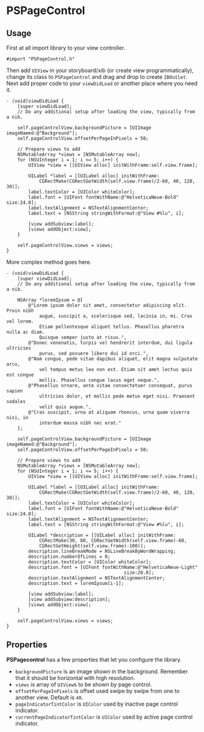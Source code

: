 # PSPageControl

## Usage

First at all import library to your view controller.
```objc
#import "PSPageControl.h"
```

Then add `UIView` in your storyboard/xib (or create view programmatically), change its class to `PSPageControl` and drag and drop to create `IBOutlet`. Next add proper code to your `viewDidLoad` or another place where you need it.
```objc
- (void)viewDidLoad {
    [super viewDidLoad];
    // Do any additional setup after loading the view, typically from a nib.

    self.pageControlView.backgroundPicture = [UIImage imageNamed:@"Background"];
    self.pageControlView.offsetPerPageInPixels = 50;

    // Prepare views to add
    NSMutableArray *views = [NSMutableArray new];
    for (NSUInteger i = 1; i <= 5; i++) {
        UIView *view = [[UIView alloc] initWithFrame:self.view.frame];

        UILabel *label = [[UILabel alloc] initWithFrame:
            CGRectMake(CGRectGetWidth(self.view.frame)/2-60, 40, 120, 30)];
        label.textColor = [UIColor whiteColor];
        label.font = [UIFont fontWithName:@"HelveticaNeue-Bold" size:24.0];
        label.textAlignment = NSTextAlignmentCenter;
        label.text = [NSString stringWithFormat:@"View #%lu", i];

        [view addSubview:label];
        [views addObject:view];
    }

    self.pageControlView.views = views;
}
```

More complex method goes here.
```objc
- (void)viewDidLoad {
    [super viewDidLoad];
    // Do any additional setup after loading the view, typically from a nib.

    NSArray *loremIpsum = @[
        @"Lorem ipsum dolor sit amet, consectetur adipiscing elit. Proin nibh
            augue, suscipit a, scelerisque sed, lacinia in, mi. Cras vel lorem.
            Etiam pellentesque aliquet tellus. Phasellus pharetra nulla ac diam.
            Quisque semper justo at risus.",
        @"Donec venenatis, turpis vel hendrerit interdum, dui ligula ultricies
            purus, sed posuere libero dui id orci.",
        @"Nam congue, pede vitae dapibus aliquet, elit magna vulputate arcu,
            vel tempus metus leo non est. Etiam sit amet lectus quis est congue
            mollis. Phasellus congue lacus eget neque.",
        @"Phasellus ornare, ante vitae consectetuer consequat, purus sapien
            ultricies dolor, et mollis pede metus eget nisi. Praesent sodales
            velit quis augue.",
        @"Cras suscipit, urna at aliquam rhoncus, urna quam viverra nisi, in
            interdum massa nibh nec erat."
    ];

    self.pageControlView.backgroundPicture = [UIImage imageNamed:@"Background"];
    self.pageControlView.offsetPerPageInPixels = 50;

    // Prepare views to add
    NSMutableArray *views = [NSMutableArray new];
    for (NSUInteger i = 1; i <= 5; i++) {
        UIView *view = [[UIView alloc] initWithFrame:self.view.frame];

        UILabel *label = [[UILabel alloc] initWithFrame:
            CGRectMake(CGRectGetWidth(self.view.frame)/2-60, 40, 120, 30)];
        label.textColor = [UIColor whiteColor];
        label.font = [UIFont fontWithName:@"HelveticaNeue-Bold" size:24.0];
        label.textAlignment = NSTextAlignmentCenter;
        label.text = [NSString stringWithFormat:@"View #%lu", i];

        UILabel *description = [[UILabel alloc] initWithFrame:
            CGRectMake(30, 80, CGRectGetWidth(self.view.frame)-60,
            CGRectGetHeight(self.view.frame)-100)];
        description.lineBreakMode = NSLineBreakByWordWrapping;
        description.numberOfLines = 0;
        description.textColor = [UIColor whiteColor];
        description.font = [UIFont fontWithName:@"HelveticaNeue-Light"
                                           size:20.0];
        description.textAlignment = NSTextAlignmentCenter;
        description.text = loremIpsum[i-1];

        [view addSubview:label];
        [view addSubview:description];
        [views addObject:view];
    }

    self.pageControlView.views = views;
}
```

## Properties
**PSPagecontrol** has a few properties that let you configure the library.

* `backgroundPicture` is an image shown in the background. Remember that it should be horizontal with high resolution.
* `views` is array of `UIView`s to be shown by page control.
* `offsetPerPageInPixels` is offset used swipe by swipe from one to another view. Default is `40`.
* `pageIndicatorTintColor` is `UIColor` used by inactive page control indicator.
* `currentPageIndicatorTintColor` is `UIColor` used by active page control indicator.
